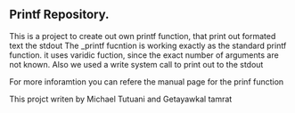 ## Printf Repository.<br/>
This is a project to create out own printf function, that
print out formated text the stdout
The _printf fucntion is working exactly as the standard printf
function. it uses varidic fuction, since the exact number of
arguments are not known.
Also we used a write system call to print out to the stdout

For more inforamtion you can refere the manual page for the
prinf function

This projct writen by Michael Tutuani and Getayawkal tamrat
